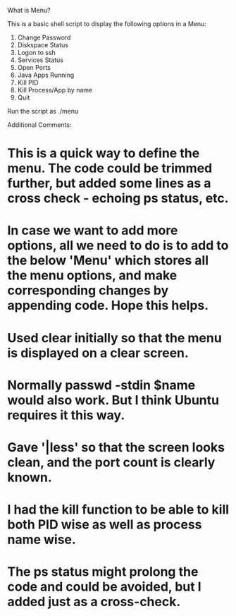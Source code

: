 What is Menu?

This is a basic shell script to display the following options in a Menu:
1. Change Password
2. Diskspace Status
3. Logon to ssh
4. Services Status
5. Open Ports
6. Java Apps Running
7. Kill PID
8. Kill Process/App by name
9. Quit

Run the script as ./menu

Additional Comments:
# This is a quick way to define the menu. The code could be trimmed further, but added some lines as a cross check - echoing ps status, etc.
# In case we want to add more options, all we need to do is to add to the below 'Menu' which stores all the menu options, and make corresponding changes by appending code. Hope this helps. 

# Used clear initially so that the menu is displayed on a clear screen.
# Normally passwd -stdin $name would also work. But I think Ubuntu requires it this way.
# Gave '|less' so that the screen looks clean, and the port count is clearly known.
# I had the kill function to be able to kill both PID wise as well as process name wise.
# The ps status might prolong the code and could be avoided, but I added just as a cross-check.
   
